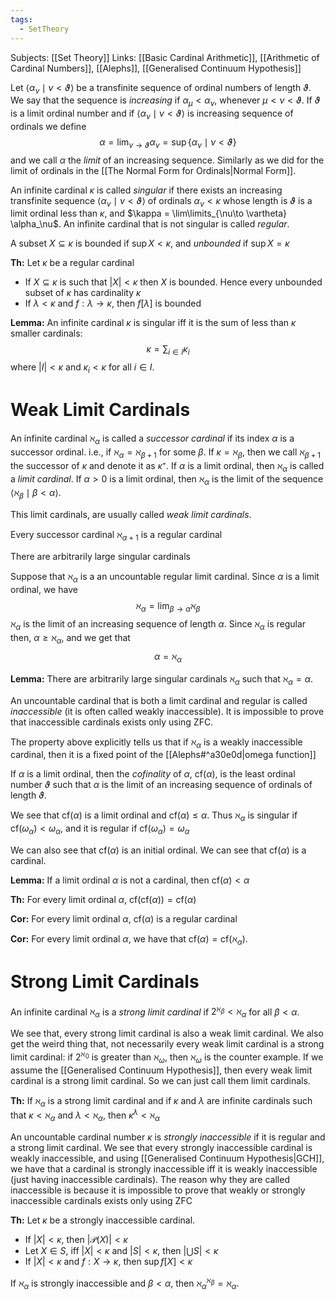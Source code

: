 ```yaml
---
tags:
  - SetTheory
---
```

Subjects: [[Set Theory]]
Links: [[Basic Cardinal Arithmetic]], [[Arithmetic of Cardinal Numbers]], [[Alephs]], [[Generalised Continuum Hypothesis]]

Let $\langle \alpha_\nu \mid \nu < \vartheta\rangle$ be a transfinite sequence of ordinal numbers of length $\vartheta$. We say that the sequence is *increasing* if $\alpha_\mu < \alpha_\nu$, whenever $\mu < \nu < \vartheta$. If $\vartheta$ is a limit ordinal number and if $\langle \alpha_\nu \mid \nu < \vartheta\rangle$ is increasing sequence of ordinals we define
$$
\alpha = \lim_{\nu \to \vartheta} \alpha_\nu = \sup\{\alpha_\nu\mid \nu < \vartheta\} 
$$
and we call $\alpha$ the *limit* of an increasing sequence. Similarly as we did for the limit of ordinals in the [[The Normal Form for Ordinals|Normal Form]]. 

An infinite cardinal $\kappa$ is called *singular* if there exists an increasing transfinite sequence $\langle \alpha_\nu \mid \nu < \vartheta\rangle$ of ordinals $\alpha_\nu < \kappa$ whose length is $\vartheta$ is a limit ordinal less than $\kappa$, and $\kappa = \lim\limits_{\nu\to \vartheta} \alpha_\nu$. An infinite cardinal that is not singular is called *regular*.

A subset $X \subseteq \kappa$ is bounded if $\sup X < \kappa$, and *unbounded* if $\sup X = \kappa$

**Th:** Let $\kappa$ be a regular cardinal 
- If $X\subseteq \kappa$ is such that $|X| < \kappa$ then $X$ is bounded. Hence every unbounded subset of $\kappa$ has cardinality $\kappa$
- If $\lambda < \kappa$ and $f:\lambda \to \kappa$, then $f[\lambda]$ is bounded

**Lemma:** An infinite cardinal $\kappa$ is singular iff it is the sum of less than $\kappa$ smaller cardinals: $$ \kappa = \sum_{i \in I}\kappa_i$$ where $|I| <\kappa$ and $\kappa_i <\kappa$ for all $i \in I$. 

# Weak Limit Cardinals

An infinite cardinal $\aleph_\alpha$ is called a *successor cardinal*  if its index $\alpha$ is a successor ordinal. i.e., if $\aleph_\alpha = \aleph_{\beta +1}$ for some $\beta$. If $\kappa = \aleph_\beta$, then we call $\aleph_{\beta+1}$ the successor of $\kappa$ and denote it as $\kappa⁺$. If $\alpha$ is a limit ordinal, then $\aleph_\alpha$ is called a *limit cardinal*. If $\alpha >0$ is a limit ordinal, then $\aleph_\alpha$ is the limit of the sequence $\langle \aleph_\beta \mid \beta < \alpha\rangle$.

This limit cardinals, are usually called *weak limit cardinals*. 

Every successor cardinal $\aleph_{\alpha +1}$ is a regular cardinal

There are arbitrarily large singular cardinals

Suppose that $\aleph_\alpha$ is a an uncountable regular limit cardinal. Since $\alpha$ is a limit ordinal, we have $$\aleph_\alpha = \lim_{\beta \to \alpha}\aleph_\beta$$
$\aleph_\alpha$ is the limit of an increasing sequence of length $\alpha$. Since $\aleph_\alpha$ is regular then, $\alpha \ge \aleph_\alpha$, and we get that
$$ \alpha = \aleph_\alpha$$

**Lemma:** There are arbitrarily large singular cardinals $\aleph_\alpha$ such that $\aleph_\alpha = \alpha$. 

An uncountable cardinal that is both a limit cardinal and regular is called *inaccessible* (it is often called weakly inaccessible). It is impossible to prove that inaccessible cardinals exists only using ZFC. 

The property above explicitly tells us that if $\aleph_\alpha$ is a weakly inaccessible cardinal, then it is a fixed point of the [[Alephs#^a30e0d|omega function]] 

If $\alpha$ is a limit ordinal, then the *cofinality* of $\alpha$, $\text{cf}(\alpha)$, is the least ordinal number $\vartheta$ such that $\alpha$ is the limit of an increasing sequence of ordinals of length $\vartheta$. 

We see that $\text{cf}(\alpha)$ is a limit ordinal and $\text{cf}(\alpha)\le \alpha$. Thus $\aleph_\alpha$ is singular if $\text{cf}(\omega_\alpha) < \omega_\alpha$, and it is regular if $\text{cf}(\omega_\alpha) = \omega_\alpha$

We can also see that $\text{cf}(\alpha)$ is an initial ordinal. We can see that $\text{cf}(\alpha)$ is a cardinal.

**Lemma:** If a limit ordinal $\alpha$ is not a cardinal, then $\text{cf}(\alpha) < \alpha$

**Th:** For every limit ordinal $\alpha$, $\text{cf}(\text{cf}(\alpha)) = \text{cf}(\alpha)$

**Cor:** For every limit ordinal $\alpha$, $\text{cf}(\alpha)$ is a regular cardinal

**Cor:** For every limit ordinal $\alpha$, we have that $\text{cf}(\alpha) = \text{cf}(\aleph_\alpha)$. 

# Strong Limit Cardinals

An infinite cardinal $\aleph_\alpha$ is a *strong limit cardinal* if $2^{\aleph_\beta} < \aleph_\alpha$ for all $\beta < \alpha$. 

We see that, every strong limit cardinal is also a weak limit cardinal. We also get the weird thing that, not necessarily every weak limit cardinal is a strong limit cardinal: if $2^{\aleph_0}$ is greater than $\aleph_\omega$, then $\aleph_\omega$ is the counter example. If we assume the [[Generalised Continuum Hypothesis]], then every weak limit cardinal is a strong limit cardinal. So we can just call them limit cardinals.

**Th:** If $\aleph_\alpha$ is a strong limit cardinal and if $\kappa$ and $\lambda$ are infinite cardinals such that $\kappa < \aleph_\alpha$ and $\lambda < \aleph_\alpha$, then $\kappa^\lambda < \aleph_\alpha$

An uncountable cardinal number $\kappa$ is *strongly inaccessible* if it is regular and a strong limit cardinal. We see that every strongly inaccessible cardinal is weakly inaccessible, and using [[Generalised Continuum Hypothesis|GCH]], we have that a cardinal is strongly inaccessible iff it is weakly inaccessible (just having inaccessible cardinals). The reason why they are called inaccessible is because it is impossible to prove that weakly or strongly inaccessible cardinals exists only using ZFC

**Th:** Let $\kappa$ be a strongly inaccessible cardinal.
- If $|X| <\kappa$, then $|\mathcal P(X)| < \kappa$
- Let $X\in S$, iff $|X| <\kappa$ and $|S|< \kappa$, then $\left|\bigcup S\right| <\kappa$
- If $|X| <\kappa$ and $f:X \to \kappa$, then $\sup f[X] <\kappa$ 

If $\aleph_\alpha$ is strongly inaccessible and $\beta < \alpha$, then $\aleph_\alpha^{\aleph_\beta} = \aleph_\alpha$. 